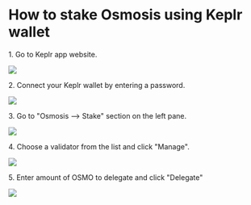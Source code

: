 # How to stake Osmosis using Keplr wallet

1\. Go to Keplr app website.

![](../../.gitbook/assets/00\_keplr\_app\_website.png)

2\. Connect your Keplr wallet by entering a password.

![](../../.gitbook/assets/01\_kepler\_app\_logged\_in.PNG)

3\. Go to "Osmosis --> Stake" section on the left pane.

![](../../.gitbook/assets/02\_keplr\_osmosis\_stake.PNG)

4\. Choose a validator from the list and click "Manage".

![](../../.gitbook/assets/03\_keplr\_validators\_tab.PNG)

5\. Enter amount of OSMO to delegate and click "Delegate"

![](../../.gitbook/assets/04\_keplr\_app\_delegation\_entering.PNG)
